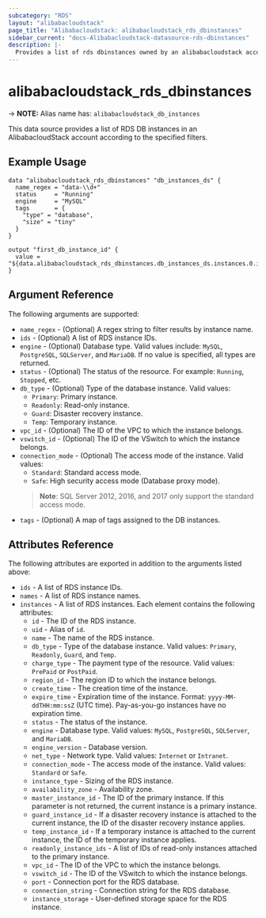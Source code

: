 ```yaml
---
subcategory: "RDS"
layout: "alibabacloudstack"
page_title: "Alibabacloudstack: alibabacloudstack_rds_dbinstances"
sidebar_current: "docs-Alibabacloudstack-datasource-rds-dbinstances"
description: |- 
  Provides a list of rds dbinstances owned by an alibabacloudstack account.
---
```


# alibabacloudstack_rds_dbinstances
-> **NOTE:** Alias name has: `alibabacloudstack_db_instances`

This data source provides a list of RDS DB instances in an AlibabacloudStack account according to the specified filters.

## Example Usage

```hcl
data "alibabacloudstack_rds_dbinstances" "db_instances_ds" {
  name_regex = "data-\\d+"
  status     = "Running"
  engine     = "MySQL"
  tags       = {
    "type" = "database",
    "size" = "tiny"
  }
}

output "first_db_instance_id" {
  value = "${data.alibabacloudstack_rds_dbinstances.db_instances_ds.instances.0.id}"
}
```

## Argument Reference

The following arguments are supported:

* `name_regex` - (Optional) A regex string to filter results by instance name.
* `ids` - (Optional) A list of RDS instance IDs.
* `engine` - (Optional) Database type. Valid values include: `MySQL`, `PostgreSQL`, `SQLServer`, and `MariaDB`. If no value is specified, all types are returned.
* `status` - (Optional) The status of the resource. For example: `Running`, `Stopped`, etc.
* `db_type` - (Optional) Type of the database instance. Valid values:
  * `Primary`: Primary instance.
  * `Readonly`: Read-only instance.
  * `Guard`: Disaster recovery instance.
  * `Temp`: Temporary instance.
* `vpc_id` - (Optional) The ID of the VPC to which the instance belongs.
* `vswitch_id` - (Optional) The ID of the VSwitch to which the instance belongs.
* `connection_mode` - (Optional) The access mode of the instance. Valid values:
  * `Standard`: Standard access mode.
  * `Safe`: High security access mode (Database proxy mode).
  > **Note**: SQL Server 2012, 2016, and 2017 only support the standard access mode.
* `tags` - (Optional) A map of tags assigned to the DB instances.

## Attributes Reference

The following attributes are exported in addition to the arguments listed above:

* `ids` - A list of RDS instance IDs.
* `names` - A list of RDS instance names.
* `instances` - A list of RDS instances. Each element contains the following attributes:
  * `id` - The ID of the RDS instance.
  * `uid` - Alias of `id`.
  * `name` - The name of the RDS instance.
  * `db_type` - Type of the database instance. Valid values: `Primary`, `Readonly`, `Guard`, and `Temp`.
  * `charge_type` - The payment type of the resource. Valid values: `PrePaid` or `PostPaid`.
  * `region_id` - The region ID to which the instance belongs.
  * `create_time` - The creation time of the instance.
  * `expire_time` - Expiration time of the instance. Format: `yyyy-MM-ddTHH:mm:ssZ` (UTC time). Pay-as-you-go instances have no expiration time.
  * `status` - The status of the instance.
  * `engine` - Database type. Valid values: `MySQL`, `PostgreSQL`, `SQLServer`, and `MariaDB`.
  * `engine_version` - Database version.
  * `net_type` - Network type. Valid values: `Internet` or `Intranet`.
  * `connection_mode` - The access mode of the instance. Valid values: `Standard` or `Safe`.
  * `instance_type` - Sizing of the RDS instance.
  * `availability_zone` - Availability zone.
  * `master_instance_id` - The ID of the primary instance. If this parameter is not returned, the current instance is a primary instance.
  * `guard_instance_id` - If a disaster recovery instance is attached to the current instance, the ID of the disaster recovery instance applies.
  * `temp_instance_id` - If a temporary instance is attached to the current instance, the ID of the temporary instance applies.
  * `readonly_instance_ids` - A list of IDs of read-only instances attached to the primary instance.
  * `vpc_id` - The ID of the VPC to which the instance belongs.
  * `vswitch_id` - The ID of the VSwitch to which the instance belongs.
  * `port` - Connection port for the RDS database.
  * `connection_string` - Connection string for the RDS database.
  * `instance_storage` - User-defined storage space for the RDS instance.